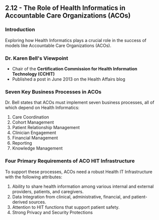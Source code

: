 ## 2.12 - The Role of Health Informatics in Accountable Care Organizations (ACOs)

### Introduction
Exploring how Health Informatics plays a crucial role in the success of models like Accountable Care Organizations (ACOs).

### Dr. Karen Bell's Viewpoint
- Chair of the **Certification Commission for Health Information Technology (CCHIT)**
- Published a post in June 2013 on the Health Affairs blog

### Seven Key Business Processes in ACOs
Dr. Bell states that ACOs must implement seven business processes, all of which depend on Health Informatics:
1. Care Coordination
2. Cohort Management
3. Patient Relationship Management
4. Clinician Engagement
5. Financial Management
6. Reporting
7. Knowledge Management

### Four Primary Requirements of ACO HIT Infrastructure
To support these processes, ACOs need a robust Health IT Infrastructure with the following attributes:
1. Ability to share health information among various internal and external providers, patients, and caregivers.
2. Data Integration from clinical, administrative, financial, and patient-derived sources.
3. Attention to HIT functions that support patient safety.
4. Strong Privacy and Security Protections

